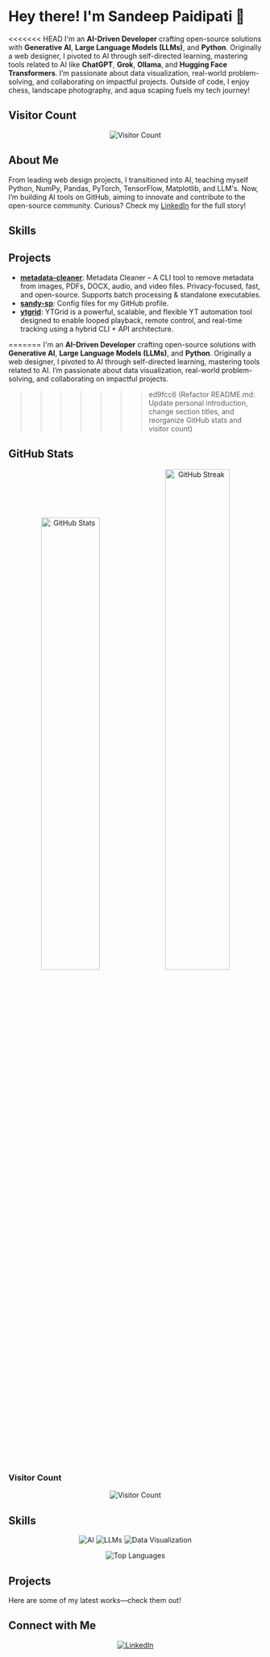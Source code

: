 # Hey there! I'm Sandeep Paidipati 👋

<<<<<<< HEAD
I'm an **AI-Driven Developer** crafting open-source solutions with **Generative AI**, **Large Language Models (LLMs)**, and **Python**. Originally a web designer, I pivoted to AI through self-directed learning, mastering tools related to AI like **ChatGPT**, **Grok**, **Ollama**, and **Hugging Face Transformers**. I’m passionate about data visualization, real-world problem-solving, and collaborating on impactful projects. Outside of code, I enjoy chess, landscape photography, and aqua scaping fuels my tech journey!

## Visitor Count
<p align="center">
  <img src="https://profile-counter.glitch.me/sandy-sp/count.svg" alt="Visitor Count">
</p>

## About Me
From leading web design projects, I transitioned into AI, teaching myself Python, NumPy, Pandas, PyTorch, TensorFlow, Matplotlib, and LLM's. Now, I’m building AI tools on GitHub, aiming to innovate and contribute to the open-source community. Curious? Check my [LinkedIn](https://www.linkedin.com/in/sandeep-paidipati) for the full story!

## Skills
<p align="center">
    <!-- This section will be updated dynamically -->

</p>

## Projects
- **[metadata-cleaner](https://github.com/sandy-sp/metadata-cleaner)**: Metadata Cleaner – A CLI tool to remove metadata from images, PDFs, DOCX, audio, and video files.   Privacy-focused, fast, and open-source. Supports batch processing & standalone executables.
- **[sandy-sp](https://github.com/sandy-sp/sandy-sp)**: Config files for my GitHub profile.
- **[ytgrid](https://github.com/sandy-sp/ytgrid)**: YTGrid is a powerful, scalable, and flexible YT automation tool designed to enable looped playback, remote control, and real-time tracking using a hybrid CLI + API architecture.

=======
I'm an **AI-Driven Developer** crafting open-source solutions with **Generative AI**, **Large Language Models (LLMs)**, and **Python**. Originally a web designer, I pivoted to AI through self-directed learning, mastering tools related to AI. I’m passionate about data visualization, real-world problem-solving, and collaborating on impactful projects. 
>>>>>>> ed9fcc6 (Refactor README.md: Update personal introduction, change section titles, and reorganize GitHub stats and visitor count)

## GitHub Stats
<p align="center">
  <img src="https://github-readme-stats.vercel.app/api?username=sandy-sp&show_icons=true&theme=dark" alt="GitHub Stats" width="48%">
  <img src="https://github-readme-streak-stats.herokuapp.com/?user=sandy-sp&theme=dark" alt="GitHub Streak" width="50.5%">
</p>

### Visitor Count
<p align="center">
  <img src="https://profile-counter.glitch.me/sandy-sp/count.svg" alt="Visitor Count">
</p>

## Skills
<p align="center">
  <img src="https://img.shields.io/badge/AI-FF6F61.svg?logo=artificial-intelligence&logoColor=white" alt="AI">
  <img src="https://img.shields.io/badge/LLMs-4ECDC4.svg?logo=data-science&logoColor=white" alt="LLMs">
  <img src="https://img.shields.io/badge/Data_Visualization-1F77B4.svg?logo=tableau&logoColor=white" alt="Data Visualization">
</p>

<p align="center">
    <!-- This section will be updated dynamically -->

</p>

<p align="center">
  <img src="https://github-readme-stats.vercel.app/api/top-langs/?username=sandy-sp" alt="Top Languages">
</p>


## Projects
Here are some of my latest works—check them out! 
<!-- This section will be updated dynamically -->

## Connect with Me
<p align="center">
  <a href="https://www.linkedin.com/in/sandeep-paidipati"><img src="https://img.shields.io/badge/LinkedIn-0077B5?style=flat-square&logo=linkedin&logoColor=white" alt="LinkedIn"></a>

</p>

<!---
sandy-sp/sandy-sp is a ✨ special ✨ repository because its `README.md` (this file) appears on your GitHub profile.
You can click the Preview link to take a look at your changes.
--->
